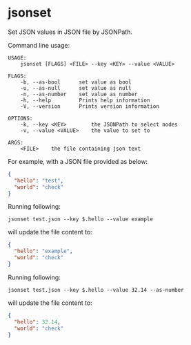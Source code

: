 # jsonset
Set JSON values in JSON file by JSONPath.

Command line usage:
```text
USAGE:
    jsonset [FLAGS] <FILE> --key <KEY> --value <VALUE>

FLAGS:
    -b, --as-bool      set value as bool
    -u, --as-null      set value as null
    -n, --as-number    set value as number
    -h, --help         Prints help information
    -V, --version      Prints version information

OPTIONS:
    -k, --key <KEY>        the JSONPath to select nodes
    -v, --value <VALUE>    the value to set to

ARGS:
    <FILE>    the file containing json text
```

For example, with a JSON file provided as below:
```json
{
  "hello": "test",
  "world": "check"
}
```

Running following:
```text
jsonset test.json --key $.hello --value example
```
will update the file content to:
```json
{
  "hello": "example",
  "world": "check"
}
```

Running following:
```text
jsonset test.json --key $.hello --value 32.14 --as-number
```
will update the file content to:
```json
{
  "hello": 32.14,
  "world": "check"
}
```